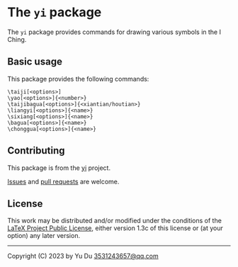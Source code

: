 The `yi` package
================

The `yi` package provides commands for drawing various symbols in the I Ching.

Basic usage
-----------
This package provides the following commands:

    \taiji[<options>]
    \yao[<options>]{<number>}
    \taijibagua[<options>]{<xiantian/houtian>}
    \liangyi[<options>]{<name>}
    \sixiang[<options>]{<name>}
    \bagua[<options>]{<name>}
    \chonggua[<options>]{<name>}

Contributing
------------

This package is from the [yi](https://github.com/123dyu/yi) project.

[Issues](https://github.com/123dyu/yi/issues) and
[pull requests](https://github.com/123dyu/yi/pulls)
are welcome.

License
-------

This work may be distributed and/or modified under the conditions of the
[LaTeX Project Public License](http://www.latex-project.org/lppl.txt),
either version 1.3c of this license or (at your option) any later version.

------

Copyright (C) 2023 by Yu Du <3531243657@qq.com>

